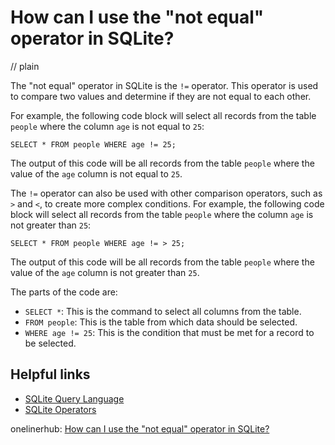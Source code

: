 # How can I use the "not equal" operator in SQLite?
// plain

The "not equal" operator in SQLite is the `!=` operator. This operator is used to compare two values and determine if they are not equal to each other.

For example, the following code block will select all records from the table `people` where the column `age` is not equal to `25`:

```
SELECT * FROM people WHERE age != 25;
```

The output of this code will be all records from the table `people` where the value of the `age` column is not equal to `25`.

The `!=` operator can also be used with other comparison operators, such as `>` and `<`, to create more complex conditions. For example, the following code block will select all records from the table `people` where the column `age` is not greater than `25`:

```
SELECT * FROM people WHERE age != > 25;
```

The output of this code will be all records from the table `people` where the value of the `age` column is not greater than `25`.

The parts of the code are:
- `SELECT *`: This is the command to select all columns from the table.
- `FROM people`: This is the table from which data should be selected.
- `WHERE age != 25`: This is the condition that must be met for a record to be selected.

## Helpful links
- [SQLite Query Language](https://www.sqlite.org/lang.html)
- [SQLite Operators](https://www.tutorialspoint.com/sqlite/sqlite_operators.htm)

onelinerhub: [How can I use the "not equal" operator in SQLite?](https://onelinerhub.com/sqlite/how-can-i-use-the--not-equal--operator-in-sqlite)